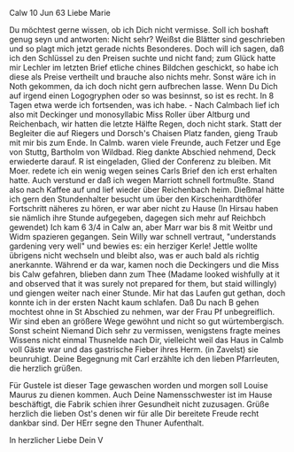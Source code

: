  Calw 10 Jun 63
Liebe Marie

Du möchtest gerne wissen, ob ich Dich nicht vermisse. Soll ich boshaft genug seyn und antworten: Nicht sehr? Weißst die Blätter sind geschrieben und so plagt mich jetzt gerade nichts Besonderes. Doch will ich sagen, daß ich den Schlüssel zu den Preisen suchte und nicht fand; zum Glück hatte mir Lechler im letzten Brief etliche chines Bildchen geschickt, so habe ich diese als Preise vertheilt und brauche also nichts mehr. Sonst wäre ich in Noth gekommen, da ich doch nicht gern aufbrechen lasse. Wenn Du Dich auf irgend einen Logogryphen oder so was besinnst, so ist es recht. In 8 Tagen etwa werde ich fortsenden, was ich habe. - Nach Calmbach lief ich also mit Deckinger und monosyllabic Miss Roller über Altburg und Reichenbach, wir hatten die letzte Hälfte Regen, doch nicht stark. Statt der Begleiter die auf Riegers und Dorsch's Chaisen Platz fanden, gieng Traub mit mir bis zum Ende. In Calmb. waren viele Freunde, auch Fetzer und Ege von Stuttg, Bartholm von Wildbad. Rieg dankte Abschied nehmend, Deck erwiederte darauf. R ist eingeladen, Glied der Conferenz zu bleiben. Mit Moer. redete ich ein wenig wegen seines Carls Brief den ich erst erhalten hatte. Auch verstund er daß ich wegen Marriott schnell fortmußte. Stand also nach Kaffee auf und lief wieder über Reichenbach heim. Dießmal hätte ich gern den Stundenhalter besucht um über den Kirschenhardthöfer Fortschritt näheres zu hören, er war aber nicht zu Hause (In Hirsau haben sie nämlich ihre Stunde aufgegeben, dagegen sich mehr auf Reichbch gewendet) Ich kam 6 3/4 in Calw an, aber Marr war bis 8 mit Weitbr und Widm spazieren gegangen. Sein Willy war schnell vertraut, "understands gardening very well" und bewies es: ein herziger Kerle! Jettle wollte übrigens nicht wechseln und bleibt also, was er auch bald als richtig anerkannte. Während er da war, kamen noch die Deckingers und die Miss bis Calw gefahren, blieben dann zum Thee (Madame looked wishfully at it and observed that it was surely not prepared for them, but staid willingly) und giengen weiter nach einer Stunde. Mir hat das Laufen gut gethan, doch konnte ich in der ersten Nacht kaum schlafen. Daß Du nach B gehen mochtest ohne in St Abschied zu nehmen, war der Frau Pf unbegreiflich. Wir sind eben an größere Wege gewöhnt und nicht so gut würtembergisch. Sonst scheint Niemand Dich sehr zu vermissen, wenigstens fragte meines Wissens nicht einmal Thusnelde nach Dir, vielleicht weil das Haus in Calmb voll Gäste war und das gastrische Fieber ihres Herm. (in Zavelst) sie beunruhigt. Deine Begegnung mit Carl erzählte ich den lieben Pfarrleuten, die herzlich grüßen.

Für Gustele ist dieser Tage gewaschen worden und morgen soll Louise Maurus zu dienen kommen. Auch Deine Namensschwester ist im Hause beschäftigt, die Fabrik schien ihrer Gesundheit nicht zuzusagen. Grüße herzlich die lieben Ost's denen wir für alle Dir bereitete Freude recht dankbar sind. Der HErr segne den Thuner Aufenthalt.

 In herzlicher Liebe
 Dein V

